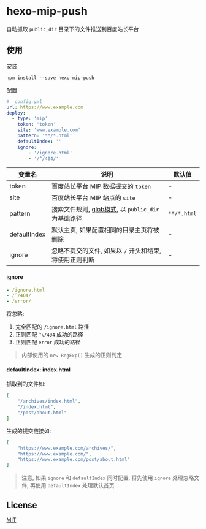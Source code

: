 # hexo-mip-push

自动抓取 `public_dir` 目录下的文件推送到百度站长平台

## 使用

安装

```
npm install --save hexo-mip-push
```

配置

``` yaml
# _config.yml
url: https://www.example.com
deploy:
  - type: 'mip'
    token: 'token'
    site: 'www.example.com'
    pattern: '**/*.html'
    defaultIndex: ''
    ignore:
        - '/ignore.html'
        - '/^/404/'
```

变量名 | 说明 | 默认值
--- | --- | ---
token | 百度站长平台 MIP 数据提交的 `token` | -
site | 百度站长平台 MIP 站点的 `site` | -
pattern | 搜索文件规则, [glob模式](https://github.com/isaacs/node-glob), 以 `public_dir` 为基础路径 | `**/*.html`
defaultIndex | 默认主页, 如果配置相同的目录主页将被删除 | -
ignore | 忽略不提交的文件, 如果以 `/` 开头和结束, 将使用正则判断 | -

#### ignore

``` yaml
- /ignore.html
- /^/404/
- /error/
```

将忽略:

1. 完全匹配的 `/ignore.html` 路径
2. 正则匹配 `^\/404` 成功的路径
3. 正则匹配 `error` 成功的路径

> 内部使用的 `new RegExp()` 生成的正则判定

#### defaultIndex: index.html

抓取到的文件如:

```json
[
    "/archives/index.html",
    "/index.html",
    "/post/about.html"
]
```

生成的提交链接如:

```json
[
    "https://www.example.com/archives/",
    "https://www.example.com/",
    "https://www.example.com/post/about.html"
]
```

> 注意, 如果 `ignore` 和 `defaultIndex` 同时配置, 将先使用 `ignore` 处理忽略文件, 再使用 `defaultIndex` 处理默认首页


## License

[MIT](./LICENSE)
